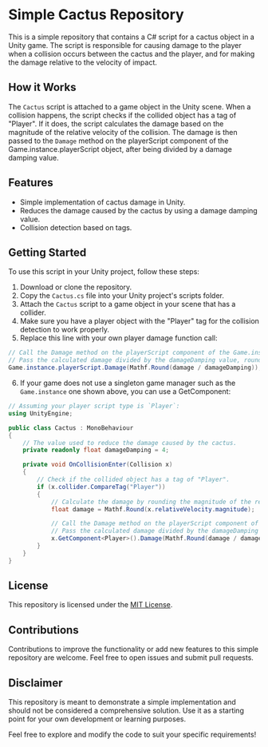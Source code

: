# Simple Cactus Repository

This is a simple repository that contains a C# script for a cactus object in a Unity game. The script is responsible for causing damage to the player when a collision occurs between the cactus and the player, and for making the damage relative to the velocity of impact.

## How it Works

The `Cactus` script is attached to a game object in the Unity scene. When a collision happens, the script checks if the collided object has a tag of "Player". If it does, the script calculates the damage based on the magnitude of the relative velocity of the collision. The damage is then passed to the `Damage` method on the playerScript component of the Game.instance.playerScript object, after being divided by a damage damping value.

## Features

- Simple implementation of cactus damage in Unity.
- Reduces the damage caused by the cactus by using a damage damping value.
- Collision detection based on tags.

## Getting Started

To use this script in your Unity project, follow these steps:

1. Download or clone the repository.
2. Copy the `Cactus.cs` file into your Unity project's scripts folder.
3. Attach the `Cactus` script to a game object in your scene that has a collider.
4. Make sure you have a player object with the "Player" tag for the collision detection to work properly.
5. Replace this line with your own player damage function call:
```csharp
// Call the Damage method on the playerScript component of the Game.instance.playerScript object.
// Pass the calculated damage divided by the damageDamping value, rounded to the nearest integer.
Game.instance.playerScript.Damage(Mathf.Round(damage / damageDamping));
```
6. If your game does not use a singleton game manager such as the `Game.instance` one shown above, you can use a GetComponent:
```csharp
// Assuming your player script type is `Player`:
using UnityEngine;

public class Cactus : MonoBehaviour 
{
    // The value used to reduce the damage caused by the cactus.
    private readonly float damageDamping = 4; 

    private void OnCollisionEnter(Collision x) 
    {
        // Check if the collided object has a tag of "Player".
        if (x.collider.CompareTag("Player")) 
        {
            // Calculate the damage by rounding the magnitude of the relative velocity of the collision.
            float damage = Mathf.Round(x.relativeVelocity.magnitude); 

            // Call the Damage method on the playerScript component of the Game.instance.playerScript object.
            // Pass the calculated damage divided by the damageDamping value, rounded to the nearest integer.
            x.GetComponent<Player>().Damage(Mathf.Round(damage / damageDamping));
        }
    }
}
```

## License

This repository is licensed under the [MIT License](LICENSE).

## Contributions

Contributions to improve the functionality or add new features to this simple repository are welcome. Feel free to open issues and submit pull requests.

## Disclaimer

This repository is meant to demonstrate a simple implementation and should not be considered a comprehensive solution. Use it as a starting point for your own development or learning purposes.

Feel free to explore and modify the code to suit your specific requirements!
